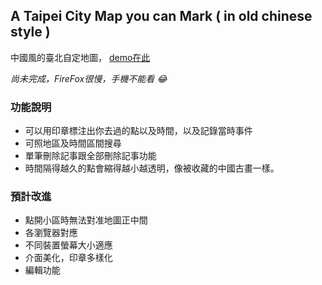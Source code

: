##  A Taipei City Map you can Mark ( in old chinese style )
中國風的臺北自定地圖，
[demo在此](http://senhung.acsite.org/jiaba/index.html)

*尚未完成，FireFox很慢，手機不能看 :joy:* 

### 功能說明
* 可以用印章標注出你去過的點以及時間，以及記錄當時事件
* 可照地區及時間區間搜尋
* 單筆刪除記事跟全部刪除記事功能
* 時間隔得越久的點會縮得越小越透明，像被收藏的中國古畫一樣。

### 預計改進

* 點開小區時無法對准地圖正中間
* 各瀏覽器對應
* 不同裝置螢幕大小適應
* 介面美化，印章多樣化
* 編輯功能

